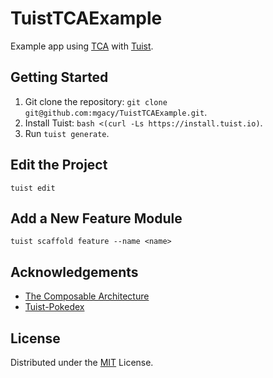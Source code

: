 # TuistTCAExample

Example app using [TCA](https://github.com/pointfreeco/swift-composable-architecture) with [Tuist](https://github.com/tuist/tuist).

## Getting Started

1. Git clone the repository: `git clone git@github.com:mgacy/TuistTCAExample.git`.
2. Install Tuist: `bash <(curl -Ls https://install.tuist.io)`.
3. Run `tuist generate`.

## Edit the Project

```
tuist edit
```

## Add a New Feature Module

```
tuist scaffold feature --name <name>
```

## Acknowledgements

- [The Composable Architecture](https://github.com/pointfreeco/swift-composable-architecture)
- [Tuist-Pokedex](https://github.com/ronanociosoig/tuist-pokedex)

## License

Distributed under the [MIT](https://choosealicense.com/licenses/mit/) License.
